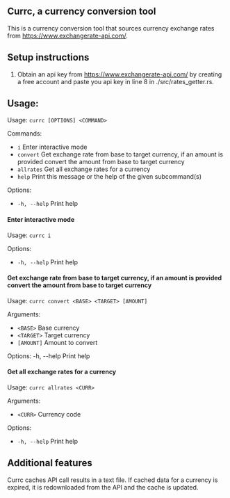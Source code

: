 ## Currc, a currency conversion tool

This is a currency conversion tool that sources currency exchange rates from https://www.exchangerate-api.com/.

## Setup instructions

1. Obtain an api key from https://www.exchangerate-api.com/ by creating a free account and paste you api key in line 8 in ./src/rates_getter.rs.

## Usage:

Usage: `currc [OPTIONS] <COMMAND>`

Commands:
 - `i`     Enter interactive mode
 - `convert`  Get exchange rate from base to target currency, if an amount is provided convert the amount from base to target currency
 - `allrates`   Get all exchange rates for a currency
 - `help`  Print this message or the help of the given subcommand(s)

Options:
 - `-h, --help`  Print help

#### Enter interactive mode

Usage: `currc i`

Options:
 - `-h, --help`  Print help

#### Get exchange rate from base to target currency, if an amount is provided convert the amount from base to target currency

Usage: `currc convert <BASE> <TARGET> [AMOUNT]`

Arguments:
 - `<BASE>`    Base currency
 - `<TARGET>`  Target currency
 - `[AMOUNT]`  Amount to convert

Options:
  -h, --help  Print help

#### Get all exchange rates for a currency

Usage: `currc allrates <CURR>`

Arguments:
 - `<CURR>`  Currency code

Options:
 - `-h, --help`  Print help

## Additional features

Currc caches API call results in a text file. If cached data for a currency is expired, it is redownloaded from the API and the cache is updated.
